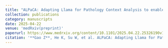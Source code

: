 ```yaml
---
title: "ALPaCA: Adapting Llama for Pathology Context Analysis to enable slide-level question answering"
collection: publications
category: manuscripts
date: 2025-04-22
venue: 'medRxiv(preprint)'
paperurl: https://www.medrxiv.org/content/10.1101/2025.04.22.25326190v1
citation: '**Gao Z**, He K, Su W, et al. ALPaCA: Adapting Llama for Pathology Context Analysis to enable slide-level question answering[J]. medRxiv, 2025: 2025.04. 22.25326190.'
---
```

